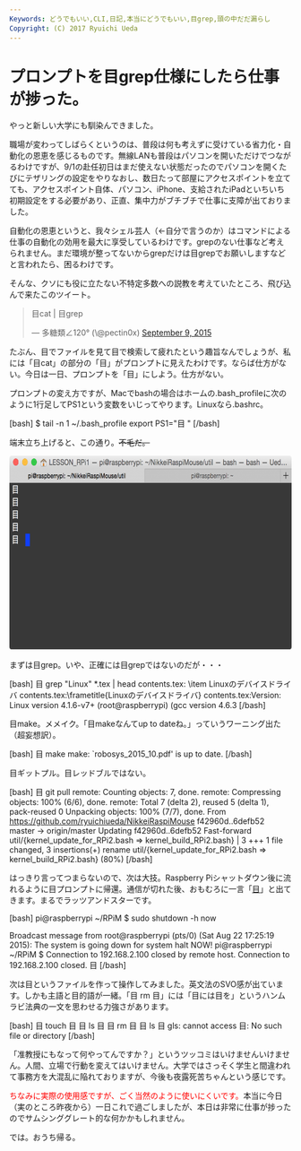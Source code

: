 ```yaml
---
Keywords: どうでもいい,CLI,日記,本当にどうでもいい,目grep,頭の中だだ漏らし
Copyright: (C) 2017 Ryuichi Ueda
---
```


# プロンプトを目grep仕様にしたら仕事が捗った。
やっと新しい大学にも馴染んできました。

職場が変わってしばらくというのは、普段は何も考えずに受けている省力化・自動化の恩恵を感じるものです。無線LANも普段はパソコンを開いただけでつながるわけですが、9/1の赴任初日はまだ使えない状態だったのでパソコンを開くたびにテザリングの設定をやりなおし、数日たって部屋にアクセスポイントを立てても、アクセスポイント自体、パソコン、iPhone、支給されたiPadといちいち初期設定をする必要があり、正直、集中力がブチブチで仕事に支障が出ておりました。

自動化の恩恵というと、我々シェル芸人（←自分で言うのか）はコマンドによる仕事の自動化の効用を最大に享受しているわけです。grepのない仕事など考えられません。まだ環境が整ってないからgrepだけは目grepでお願いしますなどと言われたら、困るわけです。

そんな、クソにも役に立たない不特定多数への説教を考えていたところ、飛び込んで来たこのツイート。

<blockquote class="twitter-tweet" data-partner="tweetdeck"><p lang="ja" dir="ltr">目cat | 目grep</p>&mdash; 多糖類∠120° (\@pectin0x) <a href="https://twitter.com/pectin0x/status/641593686405574656">September 9, 2015</a></blockquote>
<script async src="//platform.twitter.com/widgets.js" charset="utf-8"></script>

たぶん、目でファイルを見て目で検索して疲れたという趣旨なんでしょうが、私には「目cat」の部分の「目」がプロンプトに見えたわけです。ならば仕方がない。今日は一日、プロンプトを「目」にしよう。仕方がない。

プロンプトの変え方ですが、Macでbashの場合はホームの.bash_profileに次のように1行足してPS1という変数をいじってやります。Linuxなら.bashrc。

[bash]
$ tail -n 1 ~/.bash_profile 
export PS1=&quot;目 &quot;
[/bash]

端末立ち上げると、この通り。<s>不毛だ。</s>

<a href="5180e917e98bc6ffae29d0daf8a605a1.png"><img src="5180e917e98bc6ffae29d0daf8a605a1-1024x537.png" alt="スクリーンショット 2015-09-14 18.29.17" width="660" height="346" class="aligncenter size-large wp-image-6960" /></a>

まずは目grep。いや、正確には目grepではないのだが・・・

[bash]
目 grep &quot;Linux&quot; *.tex | head
contents.tex:		\\item Linuxのデバイスドライバ
contents.tex:\\frametitle{Linuxのデバイスドライバ}
contents.tex:Version: Linux version 4.1.6-v7+ (root\@raspberrypi) (gcc version 4.6.3
[/bash]


目make。メメイク。「目makeなんてup to dateね。」っていうワーニング出た（超妄想訳）。

[bash]
目 make
make: `robosys_2015_10.pdf' is up to date.
[/bash]

目ギットプル。目レッドブルではない。

[bash]
目 git pull
remote: Counting objects: 7, done.
remote: Compressing objects: 100% (6/6), done.
remote: Total 7 (delta 2), reused 5 (delta 1), pack-reused 0
Unpacking objects: 100% (7/7), done.
From https://github.com/ryuichiueda/NikkeiRaspiMouse
 f42960d..6defb52 master -&gt; origin/master
Updating f42960d..6defb52
Fast-forward
 util/{kernel_update_for_RPi2.bash =&gt; kernel_build_RPi2.bash} | 3 +++
 1 file changed, 3 insertions(+)
 rename util/{kernel_update_for_RPi2.bash =&gt; kernel_build_RPi2.bash} (80%)
[/bash]


はっきり言ってつまらないので、次は大技。Raspberry Piシャットダウン後に流れるように目プロンプトに帰還。通信が切れた後、おもむろに一言「<a href="https://ja.wikipedia.org/wiki/%E3%82%81%E7%B5%84%E3%81%AE%E3%81%B2%E3%81%A8">目</a>」と出てきます。まるでラッツアンドスターです。

[bash]
pi\@raspberrypi ~/RPiM $ sudo shutdown -h now

Broadcast message from root\@raspberrypi (pts/0) (Sat Aug 22 17:25:19 2015):
The system is going down for system halt NOW!
pi\@raspberrypi ~/RPiM $ Connection to 192.168.2.100 closed by remote host.
Connection to 192.168.2.100 closed.
目 
[/bash]

次は目というファイルを作って操作してみました。英文法のSVO感が出ています。しかも主語と目的語が一緒。「目 rm 目」には「目には目を」というハンムラビ法典の一文を思わせる力強さがあります。

[bash]
目 touch 目
目 ls 目
目 rm 目
目 ls 目
gls: cannot access 目: No such file or directory
[/bash]

「准教授にもなって何やってんですか？」というツッコミはいけませんいけません。人間、立場で行動を変えてはいけません。大学ではさっそく学生と間違われて事務方を大混乱に陥れておりますが、今後も夜露死苦ちゃんという感じです。

<span style="color:red">ちなみに実際の使用感ですが、ごく当然のように使いにくいです。</span>本当に今日（実のところ昨夜から）一日これで過ごしましたが、本日は非常に仕事が捗ったのでサムシンググレート的な何かかもしれません。


では。おうち帰る。
